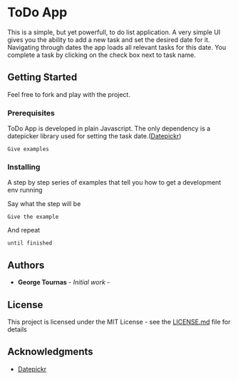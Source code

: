 # ToDo App

This is a simple, but yet powerfull, to do list application. A very simple UI gives you the ability to add a new task and set the desired date for it. Navigating through dates the app loads all relevant tasks for this date.
You complete a task by clicking on the check box next to task name.

## Getting Started

Feel free to fork and play with the project.

### Prerequisites

ToDo App is developed in plain Javascript. The only dependency is a datepicker library used for setting the task date.([Datepickr](https://github.com/joshsalverda/datepickr))

```
Give examples
```

### Installing

A step by step series of examples that tell you how to get a development env running

Say what the step will be

```
Give the example
```

And repeat

```
until finished
```

## Authors

* **George Tournas** - *Initial work* - 

## License

This project is licensed under the MIT License - see the [LICENSE.md](LICENSE.md) file for details

## Acknowledgments

* [Datepickr](https://github.com/joshsalverda/datepickr)

